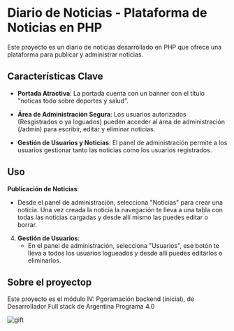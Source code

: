 # Diario de Noticias - Plataforma de Noticias en PHP

Este proyecto es un diario de noticias desarrollado en PHP que ofrece una plataforma para publicar y administrar noticias.

## Características Clave

- **Portada Atractiva**: La portada cuenta con un banner con el título "noticas todo sobre deportes y salud".

- **Área de Administración Segura**: Los usuarios autorizados (Resgistrados o ya loguados) pueden acceder al área de administración (/admin) para escribir, editar y eliminar noticias.

- **Gestión de Usuarios y Noticias**: El panel de administración permite a los usuarios gestionar tanto las noticias como los usuarios registrados.

## Uso


**Publicación de Noticias**:
   - Desde el panel de administración, selecciona "Noticias" para crear una noticia. Una vez creada la noticia la navegación te lleva a una tabla con todas las noticias cargadas y desde allí mismo las puedes editar o borrar.

4. **Gestión de Usuarios**:
   - En el panel de administración, selecciona "Usuarios", ese botón te lleva a todos los usuarios logueados y desde allí puedes editarlos o eliminarlos.


## Sobre el proyectop

Este proyecto es el módulo IV: Pgoramación backend (inicial), de Desarrollador Full stack de Argentina Programa 4.0

![gift](C:\Users\Lucila\Desktop\olimpiadas-07.gif)

 
